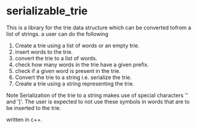 # serializable_trie
This is a library for the trie data structure which can be converted tofrom a list of strings.
a user can do the following

1. Create a trie using a list of words or an empty trie.
2. insert words to the trie.
3. convert the trie to a list of words.
4. check how many words in the trie have a given prefix.
5. check if a given word is present in the trie.
6. Convert the trie to a string i.e. serialize the trie.
7. Create a trie using a string representing the trie.

Note Serialization of the trie to a string makes use of special characters '' and ']'. The user is expected to not use these symbols in words that are to be inserted to the trie.

written in c++.
